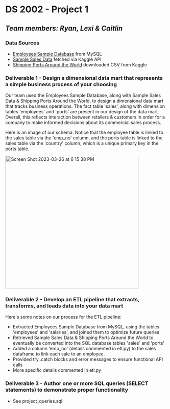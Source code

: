 # DS 2002 - Project 1
## *Team members: Ryan, Lexi & Caitlin*

### Data Sources 
- [Employees Sample Database](https://dev.mysql.com/doc/employee/en/) from MySQL
- [Sample Sales Data](https://www.kaggle.com/datasets/kyanyoga/sample-sales-data) fetched via Kaggle API
- [Shipping Ports Around the World](https://www.kaggle.com/datasets/sanjeetsinghnaik/ship-ports) downloaded CSV from Kaggle

### Deliverable 1 - Design a dimensional data mart that represents a simple business process of your choosing
Our team used the Employees Sample Database, along with Sample Sales Data & Shipping Ports Around the World, to design a dimensional data mart that tracks business operations. The fact table 'sales', along with dimension tables 'employees' and 'ports' are present in our design of the data mart. Overall, this reflects interaction between retailers & customers in order for a company to make informed decisions about its commercial sales process.

Here is an image of our schema. Notice that the employee table is linked to the sales table via the 'emp_no' column, and the ports table is linked to the sales table via the 'country' column, which is a unique primary key in the ports table.

<img width="417" alt="Screen Shot 2023-03-26 at 6 15 38 PM" src="https://user-images.githubusercontent.com/123029506/227807998-bb5ea286-6711-4212-868f-abd35eb2280e.png">

### Deliverable 2 - Develop an ETL pipeline that extracts, transforms, and loads data into your data mart
Here's some notes on our process for the ETL pipeline:
- Extracted Employees Sample Database from MySQL, using the tables 'employees' and 'salaries', and joined them to optimize future queries
- Retrieved Sample Sales Data & Shipping Ports Around the World to eventually be converted into the SQL database tables 'sales' and 'ports'
- Added a column 'emp_no' (details commented in etl.py) to the sales dataframe to link each sale to an employee.
- Provided try..catch blocks and error messages to ensure functional API calls
- More specific details commented in etl.py

### Deliverable 3 - Author one or more SQL queries (SELECT statements) to demonstrate proper functionality
- See project_queries.sql
